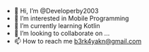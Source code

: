 - 👋 Hi, I’m @Developerby2003
- 👀 I’m interested in Mobile Programming
- 🌱 I’m currently learning Kotlin
- 💞️ I’m looking to collaborate on ...
- 📫 How to reach me b3rk4yakn@gmail.com

<!---
Developerby2003/Developerby2003 is a ✨ special ✨ repository because its `README.md` (this file) appears on your GitHub profile.
You can click the Preview link to take a look at your changes.
--->
